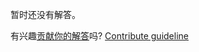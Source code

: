 
暂时还没有解答。

有兴趣[贡献你的解答](https://github.com/BFEdev/BFE.dev-solutions/blob/main/quiz/4-promise-then-callbacks-ii_zh.md)吗? [Contribute guideline](https://github.com/BFEdev/BFE.dev-solutions#how-to-contribute)
